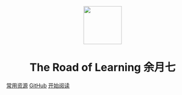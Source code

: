<p align="center">
<img src="https://ss0.bdstatic.com/70cFvHSh_Q1YnxGkpoWK1HF6hhy/it/u=2481424715,2807309609&fm=26&gp=0.jpg" width="100" height="100"/>
</p>
<h1 align="center">The Road of Learning 余月七</h1>

[常用资源](https://shimo.im/docs/MuiACIg1HlYfVxrj/)
[GitHub](https://github.com/yuyueq/simpl_read)
[开始阅读](#docsify-demo)



